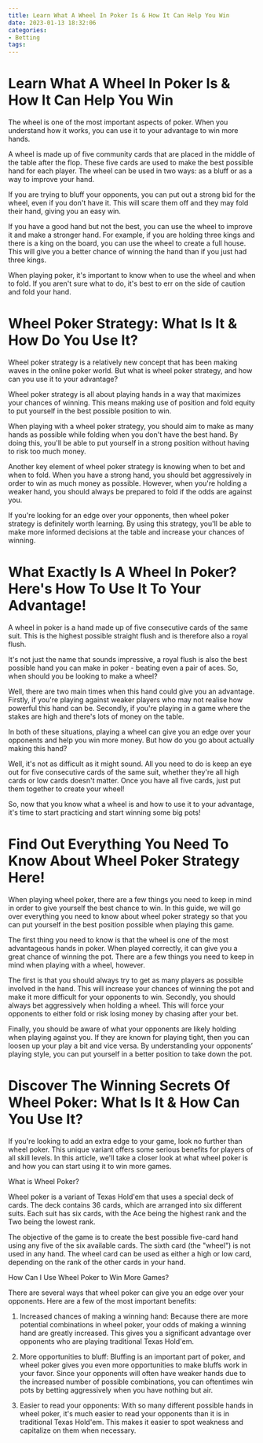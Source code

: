 ```yaml
---
title: Learn What A Wheel In Poker Is & How It Can Help You Win
date: 2023-01-13 18:32:06
categories:
- Betting
tags:
---
```



#  Learn What A Wheel In Poker Is & How It Can Help You Win

The wheel is one of the most important aspects of poker. When you understand how it works, you can use it to your advantage to win more hands.

A wheel is made up of five community cards that are placed in the middle of the table after the flop. These five cards are used to make the best possible hand for each player. The wheel can be used in two ways: as a bluff or as a way to improve your hand.

If you are trying to bluff your opponents, you can put out a strong bid for the wheel, even if you don't have it. This will scare them off and they may fold their hand, giving you an easy win.

If you have a good hand but not the best, you can use the wheel to improve it and make a stronger hand. For example, if you are holding three kings and there is a king on the board, you can use the wheel to create a full house. This will give you a better chance of winning the hand than if you just had three kings.

When playing poker, it's important to know when to use the wheel and when to fold. If you aren't sure what to do, it's best to err on the side of caution and fold your hand.

#  Wheel Poker Strategy: What Is It & How Do You Use It?

Wheel poker strategy is a relatively new concept that has been making waves in the online poker world. But what is wheel poker strategy, and how can you use it to your advantage?

Wheel poker strategy is all about playing hands in a way that maximizes your chances of winning. This means making use of position and fold equity to put yourself in the best possible position to win.

When playing with a wheel poker strategy, you should aim to make as many hands as possible while folding when you don't have the best hand. By doing this, you'll be able to put yourself in a strong position without having to risk too much money.

Another key element of wheel poker strategy is knowing when to bet and when to fold. When you have a strong hand, you should bet aggressively in order to win as much money as possible. However, when you're holding a weaker hand, you should always be prepared to fold if the odds are against you.

If you're looking for an edge over your opponents, then wheel poker strategy is definitely worth learning. By using this strategy, you'll be able to make more informed decisions at the table and increase your chances of winning.

#  What Exactly Is A Wheel In Poker? Here's How To Use It To Your Advantage!

A wheel in poker is a hand made up of five consecutive cards of the same suit. This is the highest possible straight flush and is therefore also a royal flush.

It's not just the name that sounds impressive, a royal flush is also the best possible hand you can make in poker - beating even a pair of aces. So, when should you be looking to make a wheel?

Well, there are two main times when this hand could give you an advantage. Firstly, if you're playing against weaker players who may not realise how powerful this hand can be. Secondly, if you're playing in a game where the stakes are high and there's lots of money on the table.

In both of these situations, playing a wheel can give you an edge over your opponents and help you win more money. But how do you go about actually making this hand?

Well, it's not as difficult as it might sound. All you need to do is keep an eye out for five consecutive cards of the same suit, whether they're all high cards or low cards doesn't matter. Once you have all five cards, just put them together to create your wheel!

So, now that you know what a wheel is and how to use it to your advantage, it's time to start practicing and start winning some big pots!

#  Find Out Everything You Need To Know About Wheel Poker Strategy Here!

When playing wheel poker, there are a few things you need to keep in mind in order to give yourself the best chance to win. In this guide, we will go over everything you need to know about wheel poker strategy so that you can put yourself in the best position possible when playing this game.

The first thing you need to know is that the wheel is one of the most advantageous hands in poker. When played correctly, it can give you a great chance of winning the pot. There are a few things you need to keep in mind when playing with a wheel, however.

The first is that you should always try to get as many players as possible involved in the hand. This will increase your chances of winning the pot and make it more difficult for your opponents to win. Secondly, you should always bet aggressively when holding a wheel. This will force your opponents to either fold or risk losing money by chasing after your bet.

Finally, you should be aware of what your opponents are likely holding when playing against you. If they are known for playing tight, then you can loosen up your play a bit and vice versa. By understanding your opponents’ playing style, you can put yourself in a better position to take down the pot.

#  Discover The Winning Secrets Of Wheel Poker: What Is It & How Can You Use It?

If you're looking to add an extra edge to your game, look no further than wheel poker. This unique variant offers some serious benefits for players of all skill levels. In this article, we'll take a closer look at what wheel poker is and how you can start using it to win more games.

What is Wheel Poker?

Wheel poker is a variant of Texas Hold'em that uses a special deck of cards. The deck contains 36 cards, which are arranged into six different suits. Each suit has six cards, with the Ace being the highest rank and the Two being the lowest rank.

The objective of the game is to create the best possible five-card hand using any five of the six available cards. The sixth card (the "wheel") is not used in any hand. The wheel card can be used as either a high or low card, depending on the rank of the other cards in your hand.

How Can I Use Wheel Poker to Win More Games?

There are several ways that wheel poker can give you an edge over your opponents. Here are a few of the most important benefits:

1) Increased chances of making a winning hand: Because there are more potential combinations in wheel poker, your odds of making a winning hand are greatly increased. This gives you a significant advantage over opponents who are playing traditional Texas Hold'em.

2) More opportunities to bluff: Bluffing is an important part of poker, and wheel poker gives you even more opportunities to make bluffs work in your favor. Since your opponents will often have weaker hands due to the increased number of possible combinations, you can oftentimes win pots by betting aggressively when you have nothing but air.

3) Easier to read your opponents: With so many different possible hands in wheel poker, it's much easier to read your opponents than it is in traditional Texas Hold'em. This makes it easier to spot weakness and capitalize on them when necessary.